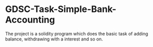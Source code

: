 # GDSC-Task-Simple-Bank-Accounting
The project is a solidity program which does the basic task of adding balance, withdrawing with a interest and so on.
